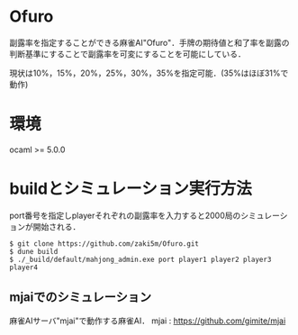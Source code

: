 # Ofuro
副露率を指定することができる麻雀AI"Ofuro"．手牌の期待値と和了率を副露の判断基準にすることで副露率を可変にすることを可能にしている．

現状は10%，15%，20%，25%，30%，35%を指定可能．(35%はほぼ31%で動作)

<h1>環境</h1>
ocaml >= 5.0.0

<h1>buildとシミュレーション実行方法</h1>
port番号を指定しplayerそれぞれの副露率を入力すると2000局のシミュレーションが開始される．
<pre><code>$ git clone https://github.com/zaki5m/Ofuro.git
$ dune build
$ ./_build/default/mahjong_admin.exe port player1 player2 player3 player4
</pre></code>

## mjaiでのシミュレーション

麻雀AIサーバ"mjai"で動作する麻雀AI．
mjai : https://github.com/gimite/mjai


